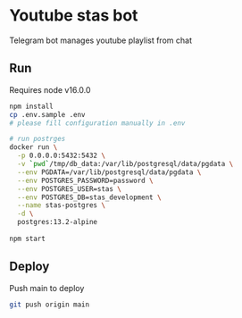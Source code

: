 # Youtube stas bot

Telegram bot manages youtube playlist from chat

## Run
Requires node v16.0.0
```bash
npm install
cp .env.sample .env
# please fill configuration manually in .env

# run postrges
docker run \
  -p 0.0.0.0:5432:5432 \
  -v `pwd`/tmp/db_data:/var/lib/postgresql/data/pgdata \
  --env PGDATA=/var/lib/postgresql/data/pgdata \
  --env POSTGRES_PASSWORD=password \
  --env POSTGRES_USER=stas \
  --env POSTGRES_DB=stas_development \
  --name stas-postgres \
  -d \
  postgres:13.2-alpine
  
npm start
```

## Deploy
Push main to deploy
```bash
git push origin main
```
